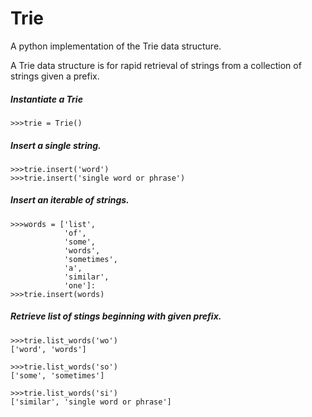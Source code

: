 # Trie

A python implementation of the Trie data structure.

A Trie data structure is for rapid retrieval of strings from a collection of strings given a prefix.


##### Instantiate a Trie
```
>>>trie = Trie()
```

##### Insert a single string.
```
>>>trie.insert('word')
>>>trie.insert('single word or phrase')
```
##### Insert an iterable of strings.
```
>>>words = ['list', 
            'of', 
            'some', 
            'words', 
            'sometimes', 
            'a',
            'similar',
            'one']:
>>>trie.insert(words)
```
##### Retrieve list of stings beginning with given prefix.
```
>>>trie.list_words('wo')
['word', 'words']

>>>trie.list_words('so')
['some', 'sometimes']

>>>trie.list_words('si')
['similar', 'single word or phrase']
```
